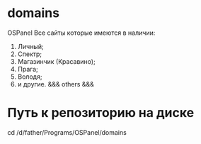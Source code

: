 ﻿# domains
OSPanel
Все сайты которые имеются в наличии:
1. Личный;
2. Спектр;
3. Магазинчик (Красавино);
4. Прага;
5. Володя;
6. и другие.
&&& others &&&

# Путь к репозиторию на диске
cd /d/father/Programs/OSPanel/domains
